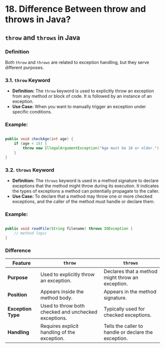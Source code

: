 # 18. Difference Between throw and throws in Java?

## `throw` and `throws` in Java

### Definition
Both `throw` and `throws` are related to exception handling, but they serve different purposes.

### 3.1. `throw` Keyword
- **Definition:** The `throw` keyword is used to explicitly throw an exception from any method or block of code. It is followed by an instance of an exception.
- **Use Case:** When you want to manually trigger an exception under specific conditions.

### Example:
```java

public void checkAge(int age) {
    if (age < 18) {
        throw new IllegalArgumentException("Age must be 18 or older.");
    }
}
```

### 3.2. `throws` Keyword
- **Definition:** The `throws` keyword is used in a method signature to declare exceptions that the method might throw during its execution. It indicates the types of exceptions a method can potentially propagate to the caller.
- **Use Case:** To declare that a method may throw one or more checked exceptions, and the caller of the method must handle or declare them.

### Example:
```java

public void readFile(String filename) throws IOException {
    // method logic
}

```
### Difference

| Feature       | `throw`                                 | `throws`                                        |
|---------------|-----------------------------------------|-------------------------------------------------|
| **Purpose**   | Used to explicitly throw an exception.  | Declares that a method might throw an exception. |
| **Position**  | Appears inside the method body.         | Appears in the method signature.                 |
| **Exception Type** | Used to throw both checked and unchecked exceptions. | Typically used for checked exceptions.          |
| **Handling**  | Requires explicit handling of the exception. | Tells the caller to handle or declare the exception. |

